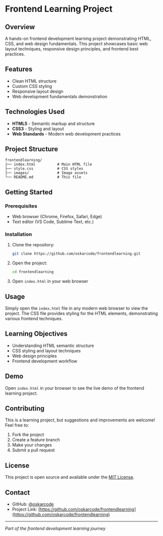 # Frontend Learning Project

## Overview
A hands-on frontend development learning project demonstrating HTML, CSS, and web design fundamentals. This project showcases basic web layout techniques, responsive design principles, and frontend best practices.

## Features
- Clean HTML structure
- Custom CSS styling
- Responsive layout design
- Web development fundamentals demonstration

## Technologies Used
- **HTML5** - Semantic markup and structure
- **CSS3** - Styling and layout
- **Web Standards** - Modern web development practices

## Project Structure
```
frontendlearning/
├── index.html          # Main HTML file
├── style.css           # CSS styles
├── images/             # Image assets
└── README.md           # This file
```

## Getting Started

### Prerequisites
- Web browser (Chrome, Firefox, Safari, Edge)
- Text editor (VS Code, Sublime Text, etc.)

### Installation
1. Clone the repository:
   ```bash
   git clone https://github.com/oskarcode/frontendlearning.git
   ```

2. Open the project:
   ```bash
   cd frontendlearning
   ```

3. Open `index.html` in your web browser

## Usage
Simply open the `index.html` file in any modern web browser to view the project. The CSS file provides styling for the HTML elements, demonstrating various frontend techniques.

## Learning Objectives
- Understanding HTML semantic structure
- CSS styling and layout techniques
- Web design principles
- Frontend development workflow

## Demo
Open `index.html` in your browser to see the live demo of the frontend learning project.

## Contributing
This is a learning project, but suggestions and improvements are welcome! Feel free to:
1. Fork the project
2. Create a feature branch
3. Make your changes
4. Submit a pull request

## License
This project is open source and available under the [MIT License](LICENSE).

## Contact
- GitHub: [@oskarcode](https://github.com/oskarcode)
- Project Link: [https://github.com/oskarcode/frontendlearning](https://github.com/oskarcode/frontendlearning)

---
*Part of the frontend development learning journey*